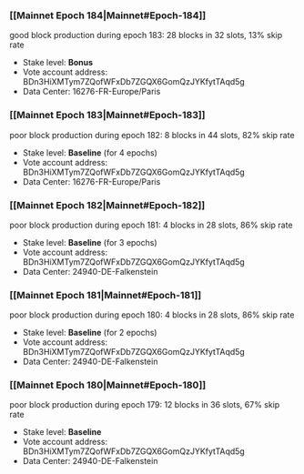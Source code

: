 ### [[Mainnet Epoch 184|Mainnet#Epoch-184]]
good block production during epoch 183: 28 blocks in 32 slots, 13% skip rate
* Stake level: **Bonus**
* Vote account address: BDn3HiXMTym7ZQofWFxDb7ZGQX6GomQzJYKfytTAqd5g
* Data Center: 16276-FR-Europe/Paris
### [[Mainnet Epoch 183|Mainnet#Epoch-183]]
poor block production during epoch 182: 8 blocks in 44 slots, 82% skip rate 
* Stake level: **Baseline** (for 4 epochs)
* Vote account address: BDn3HiXMTym7ZQofWFxDb7ZGQX6GomQzJYKfytTAqd5g
* Data Center: 16276-FR-Europe/Paris
### [[Mainnet Epoch 182|Mainnet#Epoch-182]]
poor block production during epoch 181: 4 blocks in 28 slots, 86% skip rate 
* Stake level: **Baseline** (for 3 epochs)
* Vote account address: BDn3HiXMTym7ZQofWFxDb7ZGQX6GomQzJYKfytTAqd5g
* Data Center: 24940-DE-Falkenstein
### [[Mainnet Epoch 181|Mainnet#Epoch-181]]
poor block production during epoch 180: 4 blocks in 28 slots, 86% skip rate 
* Stake level: **Baseline** (for 2 epochs)
* Vote account address: BDn3HiXMTym7ZQofWFxDb7ZGQX6GomQzJYKfytTAqd5g
* Data Center: 24940-DE-Falkenstein
### [[Mainnet Epoch 180|Mainnet#Epoch-180]]
poor block production during epoch 179: 12 blocks in 36 slots, 67% skip rate 
* Stake level: **Baseline**
* Vote account address: BDn3HiXMTym7ZQofWFxDb7ZGQX6GomQzJYKfytTAqd5g
* Data Center: 24940-DE-Falkenstein